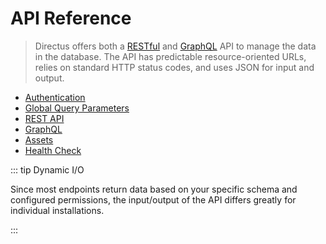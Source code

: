 # API Reference

> Directus offers both a [RESTful](/reference/api/rest/items) and [GraphQL](/reference/api/graphql) API to manage the data in the database. The API has predictable resource-oriented URLs, relies on standard HTTP status codes, and uses JSON for input and output.

- [Authentication](/reference/api/authentication)
- [Global Query Parameters](/reference/api/query)
- [REST API](/reference/api/rest/items)
- [GraphQL](/reference/api/graphql)
- [Assets](/reference/api/assets)
- [Health Check](/reference/api/health)

::: tip Dynamic I/O

Since most endpoints return data based on your specific schema and configured permissions, the input/output of the API differs greatly for individual installations.

:::

